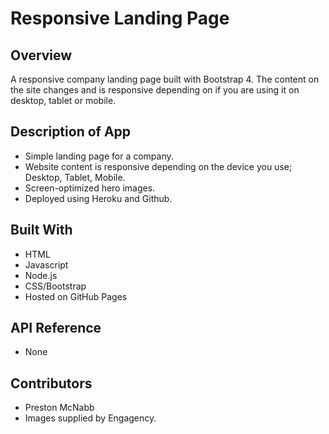 # Responsive Landing Page

## Overview
A responsive company landing page built with Bootstrap 4. The content on the site changes and is responsive depending on if you are using it on desktop, tablet or mobile.


## Description of App

* Simple landing page for a company.
* Website content is responsive depending on the device you use; Desktop, Tablet, Mobile.
* Screen-optimized hero images.
* Deployed using Heroku and Github.

## Built With

* HTML
* Javascript
* Node.js
* CSS/Bootstrap
* Hosted on GitHub Pages

## API Reference

* None

## Contributors

* Preston McNabb
* Images supplied by Engagency.






